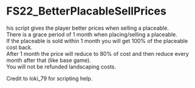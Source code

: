 # FS22_BetterPlacableSellPrices
his script gives the player better prices when selling a placeable.   
There is a grace period of 1 month when placing/selling a placeable.   
If the placeable is sold within 1 month you will get 100% of the placeable cost back.   
After 1 month the price will reduce to 80% of cost and then reduce every month after that (like base game).   
You will not be refunded landscaping costs.    
  
Credit to loki_79 for scripting help.
